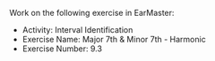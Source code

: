 Work on the following exercise in EarMaster:
- Activity: Interval Identification
- Exercise Name: Major 7th & Minor 7th - Harmonic
- Exercise Number: 9.3
